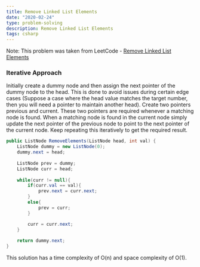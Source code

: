 ```yaml
---
title: Remove Linked List Elements
date: "2020-02-24"
type: problem-solving
description: Remove Linked List Elements
tags: csharp
---
```


Note: This problem was taken from LeetCode - [Remove Linked List Elements](https://leetcode.com/problems/remove-linked-list-elements/)

### Iterative Approach

Initially create a dummy node and then assign the next pointer of the dummy node to the head. This is done to avoid issues during certain edge cases (Suppose a case where the head value matches the target number, then you will need a pointer to maintain another head). Create two pointers previous and current. These two pointers are required whenever a matching node is found. When a matching node is found in the current node simply update the next pointer of the previous node to point to the next pointer of the current node. Keep repeating this iteratively to get the required result.

```csharp
public ListNode RemoveElements(ListNode head, int val) {
    ListNode dummy = new ListNode(0);
    dummy.next = head;
    
    ListNode prev = dummy;
    ListNode curr = head;
    
    while(curr != null){
        if(curr.val == val){
            prev.next = curr.next;
        }
        else{
            prev = curr;
        }

        curr = curr.next;
    }
    
    return dummy.next;
}
```

This solution has a time complexity of O(n) and space complexity of O(1).


